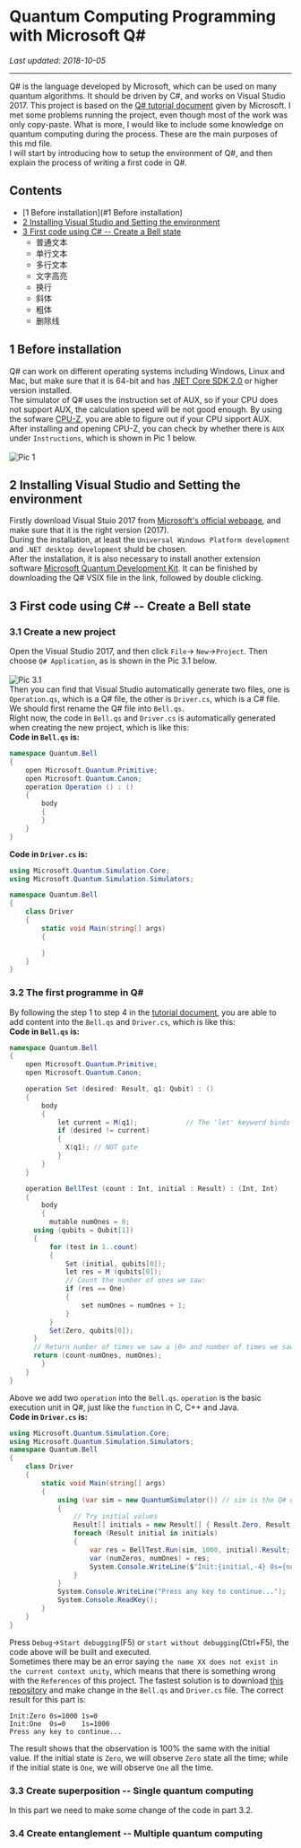 # Quantum Computing Programming with Microsoft Q#
*Last updated: 2018-10-05*
***
Q# is the language developed by Microsoft, which can be used on many quantum algorithms. It should be driven by C#, and works on Visual Studio 2017. This project is based on the [Q# tutorial document](https://docs.microsoft.com/en-us/quantum/quantum-writeaquantumprogram?view=qsharp-preview&tabs=tabid-vs2017) given by Microsoft. I met some problems running the project, even though most of the work was only copy-paste. What is more, I would like to include some knowledge on quantum computing during the process. These are the main purposes of this md file.</br>
I will start by introducing how to setup the environment of Q#, and then explain the process of writing a first code in Q#.

## Contents
* [1 Before installation](#1 Before installation)
* [2 Installing Visual Studio and Setting the environment](#标题)
* [3 First code using C# -- Create a Bell state](#文本)
    * 普通文本
    * 单行文本
    * 多行文本
    * 文字高亮
    * 换行
    * 斜体
    * 粗体
    * 删除线

## 1 Before installation
Q# can work on different operating systems including Windows, Linux and Mac, but make sure that it is 64-bit and has [.NET Core SDK 2.0](https://www.microsoft.com/net/learn/dotnet/hello-world-tutorial) or higher version installed.</br>
The simulator of Q# uses the instruction set of AUX, so if your CPU does not support AUX, the calculation speed will be not good enough. By using the sofware [CPU-Z](https://www.cpuid.com/softwares/cpu-z-android.html), you are able to figure out if your CPU sipport AUX.
After installing and opening CPU-Z, you can check by whether there is  `AUX` under `Instructions`, which is shown in Pic 1 below.</br>
</br>
![Pic 1](https://github.com/yangjy0826/Microsoft-Q-/blob/master/img/CPU.PNG)

## 2 Installing Visual Studio and Setting the environment
Firstly download Visual Stuio 2017 from [Microsoft's official webpage](https://visualstudio.microsoft.com/downloads/), and make sure that it is the right version (2017).</br>
During the installation, at least the `Universal Windows Platform development` and `.NET desktop development` shuld be chosen.</br>
After the installation, it is also necessary to install another extension software [Microsoft Quantum Development Kit](https://marketplace.visualstudio.com/items?itemName=quantum.DevKit). It can be finished by downloading the Q# VSIX file in the link, followed by double clicking.

## 3 First code using C# -- Create a Bell state
### 3.1 Create a new project
Open the Visual Studio 2017, and then click  `File`-> `New`->`Project`. Then choose `Q# Application`, as is shown in the Pic 3.1 below.</br>
</br>
![Pic 3.1](https://github.com/yangjy0826/Microsoft-Q-/blob/master/img/new_project.PNG)</br>
Then you can find that Visual Studio automatically generate two files, one is `Operation.qs`, which is a Q# file, the other is `Driver.cs`, which is a C# file. We should first rename the Q# file into `Bell.qs`. </br>
Right now, the code in `Bell.qs` and `Driver.cs` is automatically generated when creating the new project, which is like this:</br>
**Code in `Bell.qs` is:**</br>
```C#
namespace Quantum.Bell 
{
    open Microsoft.Quantum.Primitive;    
    open Microsoft.Quantum.Canon;
    operation Operation () : ()    
    {
        body
        {
        }
    }
}
```
**Code in `Driver.cs` is:**</br>
```C#
using Microsoft.Quantum.Simulation.Core;
using Microsoft.Quantum.Simulation.Simulators;

namespace Quantum.Bell
{
    class Driver
    {
        static void Main(string[] args)
        {

        }
    }
}
```

### 3.2 The first programme in Q#
By following the step 1 to step 4 in the [tutorial document](https://docs.microsoft.com/en-us/quantum/quantum-writeaquantumprogram?view=qsharp-preview&tabs=tabid-vs2017), you are able to add content into the `Bell.qs` and `Driver.cs`, which is like this:</br>
**Code in `Bell.qs` is:**</br>
```C#
namespace Quantum.Bell
{
    open Microsoft.Quantum.Primitive;
    open Microsoft.Quantum.Canon;

    operation Set (desired: Result, q1: Qubit) : ()
    {
        body
        {
            let current = M(q1);            // The 'let' keyword binds mutable variables
            if (desired != current)
            {
              X(q1); // NOT gate
            }
        }
    }

    operation BellTest (count : Int, initial : Result) : (Int, Int) 
    {
        body
        {
          mutable numOnes = 0;
      using (qubits = Qubit[1])
      {
          for (test in 1..count)
          {
              Set (initial, qubits[0]);
              let res = M (qubits[0]);
              // Count the number of ones we saw:
              if (res == One)
              {
                  set numOnes = numOnes + 1;
              }
          }
          Set(Zero, qubits[0]);
      }
      // Return number of times we saw a |0> and number of times we saw a |1>
      return (count-numOnes, numOnes);
        }
    }
}

```
Above we add two `operation` into the `Bell.qs`. `operation` is the basic execution unit in Q#, just like the `function` in C, C++ and Java. </br>
**Code in `Driver.cs` is:**</br>
```C#
using Microsoft.Quantum.Simulation.Core;
using Microsoft.Quantum.Simulation.Simulators;
namespace Quantum.Bell
{
    class Driver
    {
        static void Main(string[] args)
        {
            using (var sim = new QuantumSimulator()) // sim is the Q# quantum similator
            {
                // Try initial values
                Result[] initials = new Result[] { Result.Zero, Result.One };
                foreach (Result initial in initials)
                {
                    var res = BellTest.Run(sim, 1000, initial).Result;  // Run is the method to run the quantum simulation
                    var (numZeros, numOnes) = res;
                    System.Console.WriteLine($"Init:{initial,-4} 0s={numZeros,-4} 1s={numOnes,-4}");
                }
            }
            System.Console.WriteLine("Press any key to continue...");
            System.Console.ReadKey();
        }
    }
}
```
Press `Debug`->`Start debugging`(F5) or `start without debugging`(Ctrl+F5), the code above will be built and executed. </br>
Sometimes there may be an error saying `the name XX does not exist in the current context unity`, which means that there is something wrong with the `References` of this project. The fastest solution is to download [this repository](https://github.com/yangjy0826/Microsoft-Q-) and make change in the `Bell.qs` and `Driver.cs` file.
The correct result for this part is:</br>
```
Init:Zero 0s=1000 1s=0
Init:One  0s=0    1s=1000
Press any key to continue...
```
The result shows that the observation is 100% the same with the initial value. If the initial state is `Zero`, we will observe `Zero` state all the time; while if the initial state is `One`, we will observe `One` all the time.

### 3.3 Create superposition -- Single quantum computing
In this part we need to make some change of the code in part 3.2.

### 3.4 Create entanglement -- Multiple quantum computing
